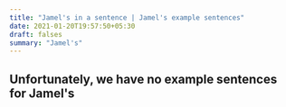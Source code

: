 ```yaml
---
title: "Jamel's in a sentence | Jamel's example sentences"
date: 2021-01-20T19:57:50+05:30
draft: falses
summary: "Jamel's"
---
```

## Unfortunately, we have no example sentences for Jamel's                 
